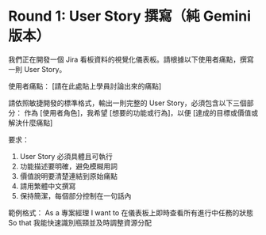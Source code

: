 # Round 1: User Story 撰寫（純 Gemini 版本）

我們正在開發一個 Jira 看板資料的視覺化儀表板。請根據以下使用者痛點，撰寫一則 User Story。

使用者痛點：
[請在此處貼上學員討論出來的痛點]

請依照敏捷開發的標準格式，輸出一則完整的 User Story，必須包含以下三個部分：
作為 [使用者角色]，我希望 [想要的功能或行為]，以便 [達成的目標或價值或解決什麼痛點]

要求：
1. User Story 必須具體且可執行
2. 功能描述要明確，避免模糊用詞
3. 價值說明要清楚連結到原始痛點
4. 請用繁體中文撰寫
5. 保持簡潔，每個部分控制在一句話內

範例格式：
As a 專案經理
I want to 在儀表板上即時查看所有進行中任務的狀態
So that 我能快速識別瓶頸並及時調整資源分配